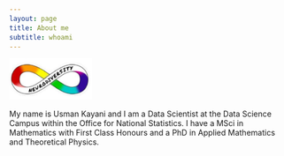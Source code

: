 ```yaml
---
layout: page
title: About me
subtitle: whoami
---
```

<img src="/assets/img/neurodiversity.png" alt="isolated" width="150"/>

My name is Usman Kayani and I am a Data Scientist at the Data Science Campus within the Office for National Statistics. I have a MSci in Mathematics with First Class Honours and a PhD in Applied Mathematics and Theoretical Physics.


